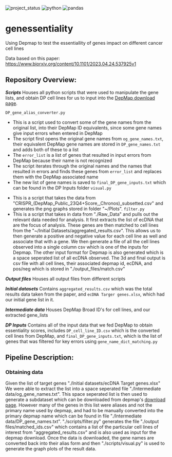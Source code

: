 ![project_status](https://img.shields.io/badge/project%20status-stable-green)
![python](https://img.shields.io/badge/python-3.9.6-green)
![pandas](https://img.shields.io/badge/pandas-2.2.2-white)

# genessentiality
Using Depmap to test the essentiallity of genes impact on different cancer cell lines

Data based on this paper: 
https://www.biorxiv.org/content/10.1101/2023.04.24.537925v1

## Repository Overview:

***Scripts***
Houses all python scripts that were used to manipulate the gene lists, and obtain DP cell lines for us to input into the [DepMap download page](https://depmap.org/portal/download/custom/).

`DP_gene_alias_converter.py`
* This is a script used to convert some of the gene names from the original list, into their DepMap ID equivalents, since some gene names give input errors when entered in DepMap
* The script first opens the original gene names from `og_gene_names.txt`, their equivalent DepMap gene names are stored in `DP_gene_names.txt` and adds both of these to a list
* The `error_list` is a list of genes that resulted in input errors from DepMap because their name is not recognized
* The script iterates through the original names and the names that resulted in errors and finds these genes from `error_list` and replaces them with the DepMap associated name
* The new list of gene names is saved to `final_DP_gene_inputs.txt` which can be found in the DP Inputs folder
`visual.py`
- This is a script that takes the data from "CRISPR_(DepMap_Public_23Q4+Score,_Chronos)_subsetted.csv" and generates the png graphs stored in folder "\~/Plots". 
`filter.py`
- This is a  script that takes in data from "./Raw_Data" and pulls out the relevant data needed for analysis. It first extracts the list of ecDNA that are the focus of analysis. These genes are then matched to cell lines from the "~/Initial Datasets/aggregated_results.csv". This allows us to then generate a positive and negative value for each cell line as well and associate that with a gene. We then generate a file of all the cell lines observed into a single column csv which is one of the inputs for Depmap. The other input format for Depmap is also generated which is a space seperated list of all ecDNA observed. The 3d and final output is csv file with all cell lines, their associated depmap id, ecDNA, and pos/neg which is stored in "./output_files/match.csv"

***Output files***
Houses all output files from different scripts

***Initial datasets***
Contains `aggregated_results.csv` which was the total results data taken from the paper, and `ecDNA Targer genes.xlsx`, which had our initial gene list in it.

***Intermediate data***
Houses DepMap Broad ID's for cell lines, and our extracted gene_lists

***DP Inputs***
Contains all of the input data that we fed DepMap to obtain essentiality scores, includes `DP_cell_line_ID.csv` which is the converted cell lines from DepMap, and `final_DP_gene_inputs.txt`, which is the list of genes that was filtered for key errors using `gene_name_dict_matching.py`

## Pipeline Description:
### Obtaining data
Given the list of target genes "./Initial datasets/ecDNA Target genes.xlsx" We were able to extract the list into a space seperated file "./Intermediate data/og_gene_names.txt". This space seperated list is then used to generate a subdataset which can be downloaded from depmap's [download page](https://depmap.org/portal/download/custom/).  However many of the genes in this list were aliases and not the primary name used by depmap, and had to be manually converted into the primary depmap name which can be found in file "./Intermediate data/DP_gene_names.txt". "./scripts/filter.py" generates the file "./output files/matched_ids.csv" which contains a list of the particular cell lines of interest from "aggregated_results.csv" and is also used as input for the depmap download. Once the data is downloaded, the gene names are converted back into their alias form and then "./scripts/visual.py" is used to generate the graph plots of the result data. 
